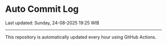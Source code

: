 # Auto Commit Log

Last updated: Sunday, 24-08-2025 19:25 WIB

---

This repository is automatically updated every hour using GitHub Actions.
